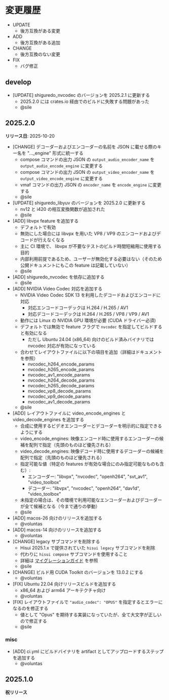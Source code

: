 # 変更履歴

- UPDATE
  - 後方互換がある変更
- ADD
  - 後方互換がある追加
- CHANGE
  - 後方互換のない変更
- FIX
  - バグ修正

## develop

- [UPDATE] shiguredo_nvcodec のバージョンを 2025.2.1 に更新する
  - 2025.2.0 には crates.io 経由でのビルドに失敗する問題があった
  - @sile

## 2025.2.0

**リリース日**: 2025-10-20

- [CHANGE] デコーダーおよびエンコーダーの名前を JSON に載せる際のキー名を "..._engine" 形式に統一する
  - compose コマンドの出力 JSON の `output_audio_encoder_name` を `output_audio_encode_engine` に変更する
  - compose コマンドの出力 JSON の `output_video_encoder_name` を `output_video_encode_engine` に変更する
  - vmaf コマンドの出力 JSON の `encoder_name` を `encode_engine` に変更する
  - @sile
- [UPDATE] shiguredo_libyuv のバージョンを 2025.2.0 に更新する
  - nv12 と i420 の相互変換関数が追加された
  - @sile
- [ADD] libvpx feature を追加する
  - デフォルトで有効
  - 無効にした場合には libvpx を用いた VP8 / VP9 のエンコードおよびデコードが行えなくなる
  - 主に CI 環境で、 libvpx が不要なテストのビルド時間短縮用に使用する目的
  - 内部利用前提であるため、ユーザーが無効化する必要はない（そのため公開ドキュメントにもこの feature は記載していない）
  - @sile
- [ADD] shiguredo_nvcodec を依存に追加する
  - @sile
- [ADD] NVIDIA Video Codec 対応を追加する
  - NVIDIA Video Codec SDK 13 を利用したデコードおよびエンコードに対応
    - 対応エンコードコーデックは H.264 / H.265 / AV1
    - 対応デコードコーデックは H.264 / H.265 / VP8 / VP9 / AV1
  - 動作には Linux の NVIDIA GPU 環境が必要 (CUDA ドライバー必須)
  - デフォルトでは無効で feature フラグで `nvcodec` を指定してビルドすると有効になる
    - ただし Ubuntu 24.04 (x86_64) 向けのビルド済みバイナリでは nvcodec 対応が有効になっている
  - 合わせてレイアウトファイルに以下の項目を追加（詳細はドキュメントを参照）
    - nvcodec_h264_encode_params
    - nvcodec_h265_encode_params
    - nvcodec_av1_encode_params
    - nvcodec_h264_decode_params
    - nvcodec_h265_decode_params
    - nvcodec_vp8_decode_params
    - nvcodec_vp9_decode_params
    - nvcodec_av1_decode_params
  - @sile
- [ADD] レイアウトファイルに video_encode_engines と video_decode_engines を追加する
  - 合成に使用するビデオエンコーダーとデコーダーを明示的に指定できるようにする
  - video_encode_engines: 映像エンコード時に使用するエンコーダーの候補を配列で指定（先頭のものほど優先される）
  - video_decode_engines: 映像デコード時に使用するデコーダーの候補を配列で指定（先頭のものほど優先される）
  - 指定可能な値（特定の features が有効な場合にのみ指定可能なものも含む）:
    - エンコーダー: "libvpx", "nvcodec", "openh264", "svt_av1", "video_toolbox"
    - デコーダー: "libvpx", "nvcodec", "openh264", "dav1d", "video_toolbox"
  - 未指定の場合は、その環境で利用可能なエンコーダーおよびデコーダーが全て候補となる（今まで通りの挙動）
  - @sile
- [ADD] macos-26 向けのリリースを追加する
  - @voluntas
- [ADD] macos-14 向けのリリースを追加する
  - @voluntas
- [CHANGE] legacy サブコマンドを削除する
  - Hisui 2025.1.x で提供されていた `hisui legacy` サブコマンドを削除
  - 代わりに `hisui compose` サブコマンドを使用すること
  - 詳細は [マイグレーションガイド](./docs/migrate_hisui_legacy.md) を参照
  - @sile
- [CHANGE] ビルド用 CUDA Toolkit のバージョンを 13.0.2 にする
  - @voluntas
- [FIX] Ubuntu 22.04 向けリリースビルドを追加する
  - x86_64 および arm64 アーキテクチャ向け
  - @voluntas
- [FIX] レイアウトファイルで `"audio_codec": "OPUS"` を指定するとエラーになるのを修正する
  - 値として "Opus" を期待する実装になっていたが、全て大文字が正しいので修正する
  - @sile

### misc

- [ADD] ci.yml にビルドバイナリを artifact としてアップロードするステップを追加する
  - @voluntas

## 2025.1.0

**祝リリース**

